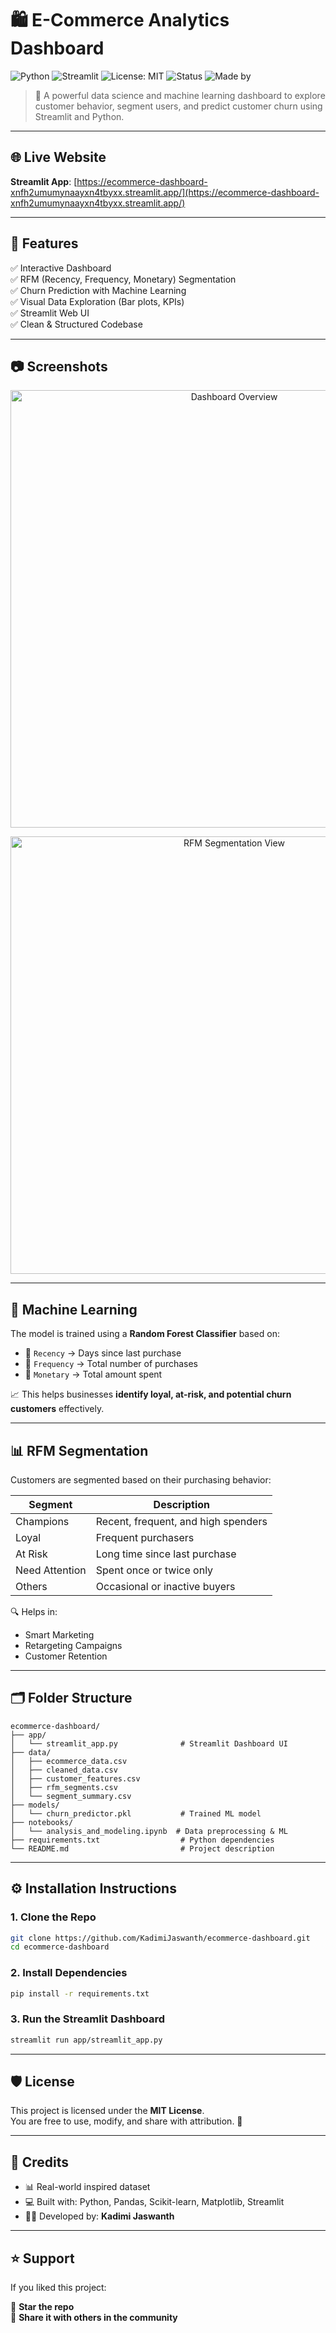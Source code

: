 # 🛍️ E-Commerce Analytics Dashboard

![Python](https://img.shields.io/badge/Python-3.11-blue)
![Streamlit](https://img.shields.io/badge/Streamlit-💻-green)
![License: MIT](https://img.shields.io/badge/License-MIT-yellow.svg)
![Status](https://img.shields.io/badge/Status-Deployed-brightgreen)
![Made by](https://img.shields.io/badge/Made%20by-Kadimi%20Jaswanth-orange)

> 🚀 A powerful data science and machine learning dashboard to explore customer behavior, segment users, and predict customer churn using Streamlit and Python.

---

## 🌐 Live Website

**Streamlit App**: [https://ecommerce-dashboard-xnfh2umumynaayxn4tbyxx.streamlit.app/](https://ecommerce-dashboard-xnfh2umumynaayxn4tbyxx.streamlit.app/)

---

## 📌 Features

✅ Interactive Dashboard  
✅ RFM (Recency, Frequency, Monetary) Segmentation  
✅ Churn Prediction with Machine Learning  
✅ Visual Data Exploration (Bar plots, KPIs)  
✅ Streamlit Web UI  
✅ Clean & Structured Codebase  

---

## 📷 Screenshots

<p align="center">
  <img src="https://drive.google.com/uc?export=view&id=1LkgjaQTcgRcQwC92UuFtgMgbgD51s6HT" alt="Dashboard Overview" width="700"/>
</p>

<p align="center">
  <img src="https://drive.google.com/uc?export=view&id=1uBdaUmgrgCg1mBp4VFo5Di33ydP4E43x" alt="RFM Segmentation View" width="700"/>
</p>

---

## 🧠 Machine Learning

The model is trained using a **Random Forest Classifier** based on:

- 📅 `Recency` → Days since last purchase  
- 🔁 `Frequency` → Total number of purchases  
- 💸 `Monetary` → Total amount spent  

📈 This helps businesses **identify loyal, at-risk, and potential churn customers** effectively.

---

## 📊 RFM Segmentation

Customers are segmented based on their purchasing behavior:

| Segment        | Description                          |
|----------------|--------------------------------------|
| Champions      | Recent, frequent, and high spenders  |
| Loyal          | Frequent purchasers                  |
| At Risk        | Long time since last purchase        |
| Need Attention | Spent once or twice only             |
| Others         | Occasional or inactive buyers        |

🔍 Helps in:
- Smart Marketing  
- Retargeting Campaigns  
- Customer Retention  

---

## 🗂️ Folder Structure

```
ecommerce-dashboard/
├── app/
│   └── streamlit_app.py              # Streamlit Dashboard UI
├── data/
│   ├── ecommerce_data.csv
│   ├── cleaned_data.csv
│   ├── customer_features.csv
│   ├── rfm_segments.csv
│   └── segment_summary.csv
├── models/
│   └── churn_predictor.pkl           # Trained ML model
├── notebooks/
│   └── analysis_and_modeling.ipynb  # Data preprocessing & ML
├── requirements.txt                  # Python dependencies
└── README.md                         # Project description
```

---

## ⚙️ Installation Instructions

### 1. Clone the Repo

```bash
git clone https://github.com/KadimiJaswanth/ecommerce-dashboard.git
cd ecommerce-dashboard
```

### 2. Install Dependencies

```bash
pip install -r requirements.txt
```

### 3. Run the Streamlit Dashboard

```bash
streamlit run app/streamlit_app.py
```

---

## 🛡️ License

This project is licensed under the **MIT License**.  
You are free to use, modify, and share with attribution. 🤝

---

## 🙌 Credits

- 📊 Real-world inspired dataset  
- 💻 Built with: Python, Pandas, Scikit-learn, Matplotlib, Streamlit  
- 🙋‍♂️ Developed by: **Kadimi Jaswanth**

---

## ⭐ Support

If you liked this project:

🌟 **Star the repo**  
📢 **Share it with others in the community**
